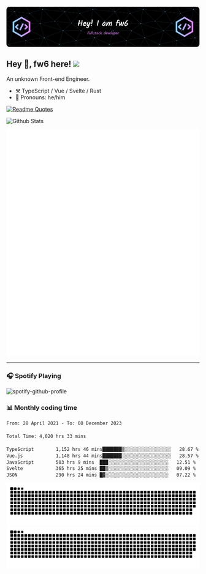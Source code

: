 ![Header](github-header-image.png)

## Hey 👋, fw6 here! <img src="https://github.githubassets.com/images/mona-whisper.gif" height="24" />


An unknown Front-end Engineer.

-   :hammer_and_pick: TypeScript / Vue / Svelte / Rust
-   :man: Pronouns: he/him


[![Readme Quotes](https://quotes-github-readme.vercel.app/api?type=horizontal&theme=algolia)](https://github.com/piyushsuthar/github-readme-quotes)



![Github Stats](https://github-readme-stats.vercel.app/api?username=fw6&bg_color=30,e96443,904e95&title_color=fff&text_color=fff)

![](https://raw.githubusercontent.com/fw6/github-stats-transparent/output/generated/overview.svg)
![](https://raw.githubusercontent.com/fw6/github-stats-transparent/output/generated/languages.svg)


---

### 🎧 Spotify Playing

<!-- ![spotify-github-profile](/img/default.svg) -->

![spotify-github-profile](https://spotify-github-profile.vercel.app/api/view.svg?uid=r6wn4hdvypv0lkzyrj0e0pjct&cover_image=true&theme=default&show_offline=true&background_color=9a10ad&interchange=true&bar_color_cover=true)



### :bar_chart: Monthly coding time 

<!--START_SECTION:waka-->

```txt
From: 28 April 2021 - To: 08 December 2023

Total Time: 4,020 hrs 33 mins

TypeScript        1,152 hrs 46 mins███████▒░░░░░░░░░░░░░░░░░   28.67 %
Vue.js            1,148 hrs 44 mins███████░░░░░░░░░░░░░░░░░░   28.57 %
JavaScript        503 hrs 9 mins  ███░░░░░░░░░░░░░░░░░░░░░░   12.51 %
Svelte            365 hrs 25 mins ██▒░░░░░░░░░░░░░░░░░░░░░░   09.09 %
JSON              290 hrs 24 mins █▓░░░░░░░░░░░░░░░░░░░░░░░   07.22 %
```

<!--END_SECTION:waka-->




![github contribution grid snake animation](https://raw.githubusercontent.com/platane/platane/output/github-contribution-grid-snake-dark.svg#gh-dark-mode-only)![github contribution grid snake animation](https://raw.githubusercontent.com/platane/platane/output/github-contribution-grid-snake.svg#gh-light-mode-only)
